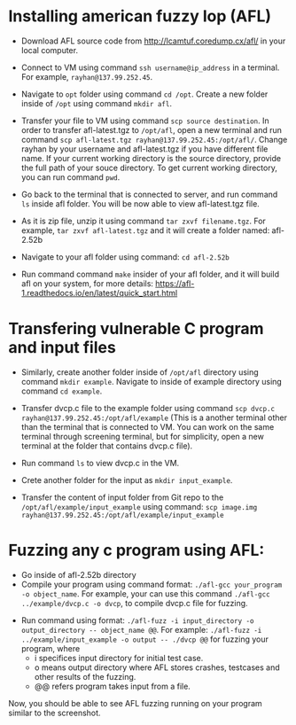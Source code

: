 
<!-- Transferring file to VM : scp source destination 

Extract file : tar zxvf fileNameHere.tgz 

Go to `cd afl-2.52b/` 

Compile : ./afl-gcc ../example/dvcp.c -o dvcp 


./afl-fuzz -i ../example/input_example/ -o output -- ./dvcp @@ -->

# Installing american fuzzy lop (AFL) 
- Download AFL source code from http://lcamtuf.coredump.cx/afl/ in your local computer. 
- Connect to VM using command `ssh username@ip_address` in a terminal. For example, `rayhan@137.99.252.45`. 
- Navigate to `opt` folder using command `cd /opt`. Create a new folder inside of `/opt` using command `mkdir afl`. 

- Transfer your file to VM using command `scp source destination`. In order to transfer afl-latest.tgz to `/opt/afl`, open a new terminal and run command `scp afl-latest.tgz rayhan@137.99.252.45:/opt/afl/`. Change rayhan by your username and afl-latest.tgz if you have different file name. If your current working directory is the source directory, provide the full path of your souce directory. To get current working directory, you can run command `pwd`. 

- Go back to the terminal that is connected to server, and run command `ls` inside afl folder. You will be now able to view afl-latest.tgz file. 

- As it is zip file, unzip it using command `tar zxvf filename.tgz`. For example, `tar zxvf afl-latest.tgz` and it will create a folder named: afl-2.52b

- Navigate to your afl folder using command: `cd afl-2.52b`  

- Run command command `make` insider of your afl folder, and it will build afl on your system, for more details: https://afl-1.readthedocs.io/en/latest/quick_start.html 

# Transfering vulnerable C program and input files 

- Similarly, create another folder inside of `/opt/afl` directory using command `mkdir example`. Navigate to inside of example directory using command `cd example`. 

- Transfer dvcp.c file to the example folder using command `scp dvcp.c rayhan@137.99.252.45:/opt/afl/example` (This is a another terminal other than the terminal that is connected to VM. You can work on the same terminal through screening terminal, but for simplicity, open a new terminal at the folder that contains dvcp.c file). 

- Run command `ls` to view dvcp.c in the VM. 

- Crete another folder for the input as `mkdir input_example`. 

- Transfer the content of input folder from Git repo to the `/opt/afl/example/input_example` using command: `scp image.img rayhan@137.99.252.45:/opt/afl/example/input_example`

# Fuzzing any c program using AFL: 
- Go inside of afl-2.52b directory
- Compile your program using command format: `./afl-gcc your_program -o object_name`. For example, your can use this command `./afl-gcc ../example/dvcp.c -o dvcp`, to compile dvcp.c file for fuzzing. 

<!-- where
-fsanitize is used to enable various sanitizers, here I used address and undefined that explicitly tells to detect buffer overflow, use after free and undefined behavior respectively. Some other options for -fsanitizer are thread, memory, leak.  -->


- Run command using format: `./afl-fuzz -i input_directory -o output_directory -- object_name @@`. For example: `./afl-fuzz -i ../example/input_example -o output -- ./dvcp @@` for fuzzing your program, where 
    - i specifices input directory for initial test case. 
    - o means output directory where AFL stores crashes, testcases and other results of the fuzzing. 
    - @@ refers program takes input from a file. 

Now, you should be able to see AFL fuzzing running on your program similar to the screenshot.




